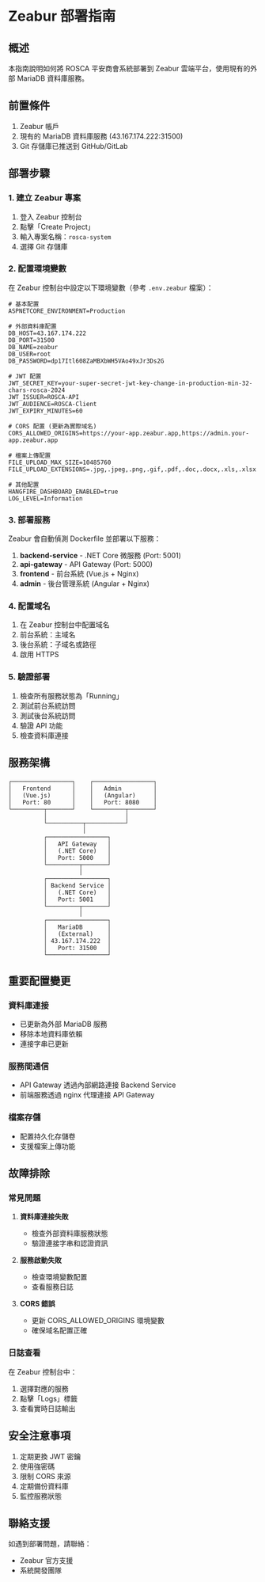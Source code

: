 # Zeabur 部署指南

## 概述

本指南說明如何將 ROSCA 平安商會系統部署到 Zeabur 雲端平台，使用現有的外部 MariaDB 資料庫服務。

## 前置條件

1. Zeabur 帳戶
2. 現有的 MariaDB 資料庫服務 (43.167.174.222:31500)
3. Git 存儲庫已推送到 GitHub/GitLab

## 部署步驟

### 1. 建立 Zeabur 專案

1. 登入 Zeabur 控制台
2. 點擊「Create Project」
3. 輸入專案名稱：`rosca-system`
4. 選擇 Git 存儲庫

### 2. 配置環境變數

在 Zeabur 控制台中設定以下環境變數（參考 `.env.zeabur` 檔案）：

```env
# 基本配置
ASPNETCORE_ENVIRONMENT=Production

# 外部資料庫配置
DB_HOST=43.167.174.222
DB_PORT=31500
DB_NAME=zeabur
DB_USER=root
DB_PASSWORD=dp17Itl608ZaMBXbWH5VAo49xJr3Ds2G

# JWT 配置
JWT_SECRET_KEY=your-super-secret-jwt-key-change-in-production-min-32-chars-rosca-2024
JWT_ISSUER=ROSCA-API
JWT_AUDIENCE=ROSCA-Client
JWT_EXPIRY_MINUTES=60

# CORS 配置 (更新為實際域名)
CORS_ALLOWED_ORIGINS=https://your-app.zeabur.app,https://admin.your-app.zeabur.app

# 檔案上傳配置
FILE_UPLOAD_MAX_SIZE=10485760
FILE_UPLOAD_EXTENSIONS=.jpg,.jpeg,.png,.gif,.pdf,.doc,.docx,.xls,.xlsx

# 其他配置
HANGFIRE_DASHBOARD_ENABLED=true
LOG_LEVEL=Information
```

### 3. 部署服務

Zeabur 會自動偵測 Dockerfile 並部署以下服務：

1. **backend-service** - .NET Core 微服務 (Port: 5001)
2. **api-gateway** - API Gateway (Port: 5000)
3. **frontend** - 前台系統 (Vue.js + Nginx)
4. **admin** - 後台管理系統 (Angular + Nginx)

### 4. 配置域名

1. 在 Zeabur 控制台中配置域名
2. 前台系統：主域名
3. 後台系統：子域名或路徑
4. 啟用 HTTPS

### 5. 驗證部署

1. 檢查所有服務狀態為「Running」
2. 測試前台系統訪問
3. 測試後台系統訪問
4. 驗證 API 功能
5. 檢查資料庫連接

## 服務架構

```
┌─────────────────┐    ┌─────────────────┐
│   Frontend      │    │   Admin         │
│   (Vue.js)      │    │   (Angular)     │
│   Port: 80      │    │   Port: 8080    │
└─────────┬───────┘    └─────────┬───────┘
          │                      │
          └──────────┬───────────┘
                     │
          ┌─────────────────┐
          │   API Gateway   │
          │   (.NET Core)   │
          │   Port: 5000    │
          └─────────┬───────┘
                    │
          ┌─────────────────┐
          │ Backend Service │
          │   (.NET Core)   │
          │   Port: 5001    │
          └─────────┬───────┘
                    │
          ┌─────────────────┐
          │   MariaDB       │
          │   (External)    │
          │ 43.167.174.222  │
          │   Port: 31500   │
          └─────────────────┘
```

## 重要配置變更

### 資料庫連接

- 已更新為外部 MariaDB 服務
- 移除本地資料庫依賴
- 連接字串已更新

### 服務間通信

- API Gateway 透過內部網路連接 Backend Service
- 前端服務透過 nginx 代理連接 API Gateway

### 檔案存儲

- 配置持久化存儲卷
- 支援檔案上傳功能

## 故障排除

### 常見問題

1. **資料庫連接失敗**
   - 檢查外部資料庫服務狀態
   - 驗證連接字串和認證資訊

2. **服務啟動失敗**
   - 檢查環境變數配置
   - 查看服務日誌

3. **CORS 錯誤**
   - 更新 CORS_ALLOWED_ORIGINS 環境變數
   - 確保域名配置正確

### 日誌查看

在 Zeabur 控制台中：
1. 選擇對應的服務
2. 點擊「Logs」標籤
3. 查看實時日誌輸出

## 安全注意事項

1. 定期更換 JWT 密鑰
2. 使用強密碼
3. 限制 CORS 來源
4. 定期備份資料庫
5. 監控服務狀態

## 聯絡支援

如遇到部署問題，請聯絡：
- Zeabur 官方支援
- 系統開發團隊